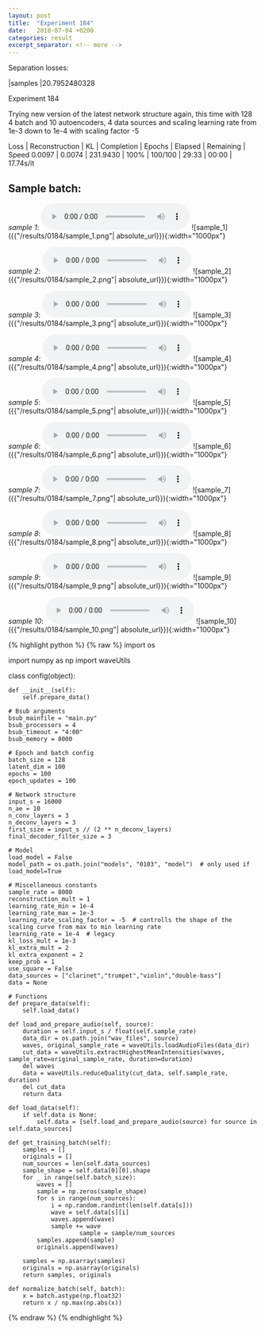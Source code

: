 ```yaml
---
layout: post
title:  "Experiment 184"
date:   2018-07-04 +0200
categories: result
excerpt_separator: <!-- more -->
---
```

Separation losses:

|samples
|20.7952480328<!-- more -->

Experiment 184

Trying new version of the latest network structure again, this time with 128 4 batch and 10 autoencoders, 4 data sources and scaling learning rate from 1e-3 down to 1e-4 with scaling factor -5

Loss | Reconstruction | KL | Completion | Epochs | Elapsed | Remaining | Speed
0.0097 | 0.0074 | 231.9430 | 100% | 100/100 | 29:33 | 00:00 | 17.74s/it

## **Sample batch**:
_sample 1_:
<audio src="/ResultsOverview/results/0184/sample_1.wav" controls preload></audio>
![sample_1]({{"/results/0184/sample_1.png"| absolute_url}}){:width="1000px"}

_sample 2_:
<audio src="/ResultsOverview/results/0184/sample_2.wav" controls preload></audio>
![sample_2]({{"/results/0184/sample_2.png"| absolute_url}}){:width="1000px"}

_sample 3_:
<audio src="/ResultsOverview/results/0184/sample_3.wav" controls preload></audio>
![sample_3]({{"/results/0184/sample_3.png"| absolute_url}}){:width="1000px"}

_sample 4_:
<audio src="/ResultsOverview/results/0184/sample_4.wav" controls preload></audio>
![sample_4]({{"/results/0184/sample_4.png"| absolute_url}}){:width="1000px"}

_sample 5_:
<audio src="/ResultsOverview/results/0184/sample_5.wav" controls preload></audio>
![sample_5]({{"/results/0184/sample_5.png"| absolute_url}}){:width="1000px"}

_sample 6_:
<audio src="/ResultsOverview/results/0184/sample_6.wav" controls preload></audio>
![sample_6]({{"/results/0184/sample_6.png"| absolute_url}}){:width="1000px"}

_sample 7_:
<audio src="/ResultsOverview/results/0184/sample_7.wav" controls preload></audio>
![sample_7]({{"/results/0184/sample_7.png"| absolute_url}}){:width="1000px"}

_sample 8_:
<audio src="/ResultsOverview/results/0184/sample_8.wav" controls preload></audio>
![sample_8]({{"/results/0184/sample_8.png"| absolute_url}}){:width="1000px"}

_sample 9_:
<audio src="/ResultsOverview/results/0184/sample_9.wav" controls preload></audio>
![sample_9]({{"/results/0184/sample_9.png"| absolute_url}}){:width="1000px"}

_sample 10_:
<audio src="/ResultsOverview/results/0184/sample_10.wav" controls preload></audio>
![sample_10]({{"/results/0184/sample_10.png"| absolute_url}}){:width="1000px"}


{% highlight python %}
{% raw %}
import os

import numpy as np
import waveUtils


class config(object):

	def __init__(self):
		self.prepare_data()

	# Bsub arguments
	bsub_mainfile = "main.py"
	bsub_processors = 4
	bsub_timeout = "4:00"
	bsub_memory = 8000

	# Epoch and batch config
	batch_size = 128
	latent_dim = 100
	epochs = 100
	epoch_updates = 100

	# Network structure
	input_s = 16000
	n_ae = 10
	n_conv_layers = 3
	n_deconv_layers = 3
	first_size = input_s // (2 ** n_deconv_layers)
	final_decoder_filter_size = 3

	# Model
	load_model = False
	model_path = os.path.join("models", "0103", "model")  # only used if load_model=True

	# Miscellaneous constants
	sample_rate = 8000
	reconstruction_mult = 1
	learning_rate_min = 1e-4
	learning_rate_max = 1e-3
	learning_rate_scaling_factor = -5  # controlls the shape of the scaling curve from max to min learning rate
	learning_rate = 1e-4  # legacy
	kl_loss_mult = 1e-3
	kl_extra_mult = 2
	kl_extra_exponent = 2
	keep_prob = 1
	use_square = False
	data_sources = ["clarinet","trumpet","violin","double-bass"]
	data = None

	# Functions
	def prepare_data(self):
		self.load_data()

	def load_and_prepare_audio(self, source):
		duration = self.input_s / float(self.sample_rate)
		data_dir = os.path.join("wav_files", source)
		waves, original_sample_rate = waveUtils.loadAudioFiles(data_dir)
		cut_data = waveUtils.extractHighestMeanIntensities(waves, sample_rate=original_sample_rate, duration=duration)
		del waves
		data = waveUtils.reduceQuality(cut_data, self.sample_rate, duration)
		del cut_data
		return data

	def load_data(self):
		if self.data is None:
			self.data = [self.load_and_prepare_audio(source) for source in self.data_sources]

	def get_training_batch(self):
		samples = []
		originals = []
		num_sources = len(self.data_sources)
		sample_shape = self.data[0][0].shape
		for _ in range(self.batch_size):
			waves = []
			sample = np.zeros(sample_shape)
			for s in range(num_sources):
				i = np.random.randint(len(self.data[s]))
				wave = self.data[s][i]
				waves.append(wave)
				sample += wave
                        sample = sample/num_sources
			samples.append(sample)
			originals.append(waves)

		samples = np.asarray(samples)
		originals = np.asarray(originals)
		return samples, originals

	def normalize_batch(self, batch):
		x = batch.astype(np.float32)
		return x / np.max(np.abs(x))


{% endraw %}
{% endhighlight %}
